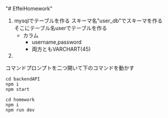 "# EffeiHomework" 
1. mysqlでテーブルを作る
    スキーマ名"user_db"でスキーマを作る  
    そこにテーブル名userでテーブルを作る
    - カラム
      - username,password
      - 両方ともVARCHART(45)
2.  
コマンドプロンプトを二つ開いて下のコマンドを動かす
```
cd backendAPI
npm i  
npm start
```

```
cd homework
npm i  
npm run dev
```
